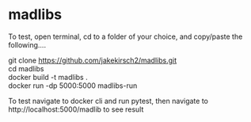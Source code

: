 # madlibs

To test, open terminal, cd to a folder of your choice, and copy/paste the following....
  
git clone https://github.com/jakekirsch2/madlibs.git  
cd madlibs  
docker build -t madlibs .  
docker run -dp 5000:5000 madlibs-run  


To test navigate to docker cli and run pytest, then navigate to http://localhost:5000/madlib to see result

